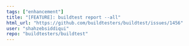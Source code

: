 ```yaml
---
tags: ["enhancement"]
title: "[FEATURE]: buildtest report --all"
html_url: "https://github.com/buildtesters/buildtest/issues/1456"
user: "shahzebsiddiqui"
repo: "buildtesters/buildtest"
---
```


